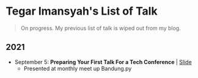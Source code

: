 # Tegar Imansyah's List of Talk

> On progress. My previous list of talk is wiped out from my blog.

## 2021

* September 5: **Preparing Your First Talk For a Tech Conference** | [Slide](https://docs.google.com/presentation/d/1b5aQ1LIsUWByI_WgaaTcAa6QxbKwULrR2DwsZjt_SFc/edit?usp=sharing)
  * Presented at monthly meet up Bandung.py

